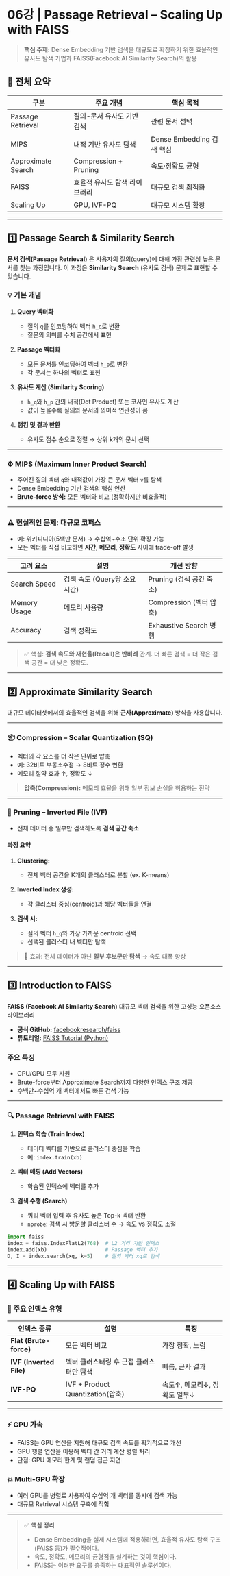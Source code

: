 # 06강 | Passage Retrieval – Scaling Up with FAISS

> **핵심 주제:** Dense Embedding 기반 검색을 대규모로 확장하기 위한 효율적인 유사도 탐색 기법과 FAISS(Facebook AI Similarity Search)의 활용

## 📘 전체 요약

| 구분                 | 주요 개념                 | 핵심 목적                 |
| ------------------ | --------------------- | --------------------- |
| Passage Retrieval  | 질의-문서 유사도 기반 검색       | 관련 문서 선택              |
| MIPS               | 내적 기반 유사도 탐색          | Dense Embedding 검색 핵심 |
| Approximate Search | Compression + Pruning | 속도·정확도 균형             |
| FAISS              | 효율적 유사도 탐색 라이브러리      | 대규모 검색 최적화            |
| Scaling Up         | GPU, IVF-PQ           | 대규모 시스템 확장            |


---

## 1️⃣ Passage Search & Similarity Search

**문서 검색(Passage Retrieval)** 은 사용자의 질의(query)에 대해 가장 관련성 높은 문서를 찾는 과정입니다.
이 과정은 **Similarity Search** (유사도 검색) 문제로 표현할 수 있습니다.

### 💡 기본 개념

1. **Query 벡터화**

   * 질의 `q`를 인코딩하여 벡터 `h_q`로 변환
   * 질문의 의미를 수치 공간에서 표현

2. **Passage 벡터화**

   * 모든 문서를 인코딩하여 벡터 `h_p`로 변환
   * 각 문서는 하나의 벡터로 표현

3. **유사도 계산 (Similarity Scoring)**

   * `h_q`와 `h_p` 간의 내적(Dot Product) 또는 코사인 유사도 계산
   * 값이 높을수록 질의와 문서의 의미적 연관성이 큼

4. **랭킹 및 결과 반환**

   * 유사도 점수 순으로 정렬 → 상위 k개의 문서 선택

---

### ⚙️ MIPS (Maximum Inner Product Search)

* 주어진 질의 벡터 `q`와 내적값이 가장 큰 문서 벡터 `v`를 탐색
* Dense Embedding 기반 검색의 핵심 연산
* **Brute-force 방식:** 모든 벡터와 비교 (정확하지만 비효율적)

---

### ⚠️ 현실적인 문제: 대규모 코퍼스

* 예: 위키피디아(5백만 문서) → 수십억~수조 단위 확장 가능
* 모든 벡터를 직접 비교하면 **시간**, **메모리**, **정확도** 사이에 trade-off 발생

| 고려 요소        | 설명                   | 개선 방향                |
| ------------ | -------------------- | -------------------- |
| Search Speed | 검색 속도 (Query당 소요 시간) | Pruning (검색 공간 축소)   |
| Memory Usage | 메모리 사용량              | Compression (벡터 압축)  |
| Accuracy     | 검색 정확도               | Exhaustive Search 병행 |

> ✅ 핵심: **검색 속도와 재현율(Recall)은 반비례** 관계.
> 더 빠른 검색 = 더 작은 검색 공간 = 더 낮은 정확도.

---

## 2️⃣ Approximate Similarity Search

대규모 데이터셋에서의 효율적인 검색을 위해 **근사(Approximate)** 방식을 사용합니다.

---

### 📦 Compression – Scalar Quantization (SQ)

* 벡터의 각 요소를 더 작은 단위로 압축
* 예: 32비트 부동소수점 → 8비트 정수 변환
* 메모리 절약 효과 ↑, 정확도 ↓

> **압축(Compression):** 메모리 효율을 위해 일부 정보 손실을 허용하는 전략

---

### 🌲 Pruning – Inverted File (IVF)

* 전체 데이터 중 일부만 검색하도록 **검색 공간 축소**

#### 과정 요약

1. **Clustering:**

   * 전체 벡터 공간을 K개의 클러스터로 분할 (ex. K-means)
2. **Inverted Index 생성:**

   * 각 클러스터 중심(centroid)과 해당 벡터들을 연결
3. **검색 시:**

   * 질의 벡터 `h_q`와 가장 가까운 centroid 선택
   * 선택된 클러스터 내 벡터만 탐색

> 🎯 효과: 전체 데이터가 아닌 **일부 후보군만 탐색** → 속도 대폭 향상

---

## 3️⃣ Introduction to FAISS

**FAISS (Facebook AI Similarity Search)**
대규모 벡터 검색을 위한 고성능 오픈소스 라이브러리

* **공식 GitHub:** [facebookresearch/faiss](https://github.com/facebookresearch/faiss)
* **튜토리얼:** [FAISS Tutorial (Python)](https://github.com/facebookresearch/faiss/tree/main/tutorial/python)

### 주요 특징

* CPU/GPU 모두 지원
* Brute-force부터 Approximate Search까지 다양한 인덱스 구조 제공
* 수백만~수십억 개 벡터에서도 빠른 검색 가능

---

### 🔍 Passage Retrieval with FAISS

1. **인덱스 학습 (Train Index)**

   * 데이터 벡터를 기반으로 클러스터 중심을 학습
   * 예: `index.train(xb)`
2. **벡터 매핑 (Add Vectors)**

   * 학습된 인덱스에 벡터를 추가
3. **검색 수행 (Search)**

   * 쿼리 벡터 입력 후 유사도 높은 Top-k 벡터 반환
   * `nprobe`: 검색 시 방문할 클러스터 수 → 속도 vs 정확도 조절

```python
import faiss
index = faiss.IndexFlatL2(768)  # L2 거리 기반 인덱스
index.add(xb)                   # Passage 벡터 추가
D, I = index.search(xq, k=5)    # 질의 벡터 xq로 검색
```

---

## 4️⃣ Scaling Up with FAISS

### 🧱 주요 인덱스 유형

| 인덱스 종류                  | 설명                             | 특징                 |
| ----------------------- | ------------------------------ | ------------------ |
| **Flat (Brute-force)**  | 모든 벡터 비교                       | 가장 정확, 느림          |
| **IVF (Inverted File)** | 벡터 클러스터링 후 근접 클러스터만 탐색         | 빠름, 근사 결과          |
| **IVF-PQ**              | IVF + Product Quantization(압축) | 속도↑, 메모리↓, 정확도 일부↓ |

---

### ⚡ GPU 가속

* FAISS는 GPU 연산을 지원해 대규모 검색 속도를 획기적으로 개선
* GPU 행렬 연산을 이용해 벡터 간 거리 계산 병렬 처리
* 단점: GPU 메모리 한계 및 랜덤 접근 지연

### 💥 Multi-GPU 확장

* 여러 GPU를 병렬로 사용하여
  수십억 개 벡터를 동시에 검색 가능
* 대규모 Retrieval 시스템 구축에 적합

---

> ✅ **핵심 정리**
>
> * Dense Embedding을 실제 시스템에 적용하려면,
>   효율적 유사도 탐색 구조(FAISS 등)가 필수적이다.
> * 속도, 정확도, 메모리의 균형점을 설계하는 것이 핵심이다.
> * FAISS는 이러한 요구를 충족하는 대표적인 솔루션이다.
